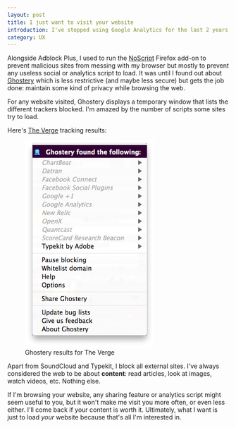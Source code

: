 ```yaml
---
layout: post
title: I just want to visit your website
introduction: I've stopped using Google Analytics for the last 2 years. I wish other websites would stop, or at least restrain, the amount of scripts they try to load.
category: UX
---
```


Alongside Adblock Plus, I used to run the [NoScript](https://addons.mozilla.org/en-US/firefox/addon/noscript/) Firefox add-on to prevent malicious sites from messing with my browser but mostly to prevent any useless social or analytics script to load. It was until I found out about [Ghostery](https://addons.mozilla.org/en-US/firefox/addon/ghostery/) which is less restrictive (and maybe less secure) but gets the job done: maintain some kind of privacy while browsing the web.

For any website visited, Ghostery displays a temporary window that lists the different trackers blocked. I'm amazed by the number of scripts some sites try to load.

Here's [The Verge](http://www.theverge.com/) tracking results:

<figure>
<img alt="Ghostery results for The Verge" src="/images/ghostery-the-verge.png"><br>
<figcaption>Ghostery results for The Verge</figcaption>
</figure> 

Apart from SoundCloud and Typekit, I block all external sites. I've always considered the web to be about **content**: read articles, look at images, watch videos, etc. Nothing else.

If I'm browsing your website, any sharing feature or analytics script might seem useful to you, but it won't make me visit you more often, or even less either. I'll come back if your content is worth it. Ultimately, what I want is just to load *your* website because that's all I'm interested in.
